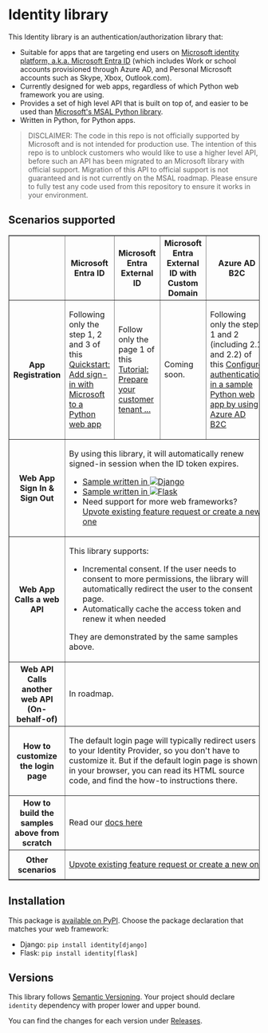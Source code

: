 # Identity library

<!-- The following summary is reused in, and needs to be in-sync with, the docs/index.rst -->
This Identity library is an authentication/authorization library that:

* Suitable for apps that are targeting end users on
  [Microsoft identity platform, a.k.a. Microsoft Entra ID](https://learn.microsoft.com/en-us/azure/active-directory/develop/v2-overview)
  (which includes Work or school accounts provisioned through Azure AD,
  and Personal Microsoft accounts such as Skype, Xbox, Outlook.com).
* Currently designed for web apps,
  regardless of which Python web framework you are using.
* Provides a set of high level API that is built on top of, and easier to be used than
  [Microsoft's MSAL Python library](https://github.com/AzureAD/microsoft-authentication-library-for-python).
* Written in Python, for Python apps.

> DISCLAIMER: The code in this repo is not officially supported by Microsoft and is not intended for production use.
> The intention of this repo is to unblock customers who would like to use a higher level API,
> before such an API has been migrated to an Microsoft library with official support. Migration of this API to official support is not guaranteed and is not currently on the MSAL roadmap.
> Please ensure to fully test any code used from this repository to ensure it works in your environment.

## Scenarios supported

<table border=1>
  <tr>
    <th></th>
    <th>Microsoft Entra ID</th>
    <th>Microsoft Entra External ID</th>
    <th>Microsoft Entra External ID with Custom Domain</th>
    <th>Azure AD B2C</th>
  </tr>

  <tr>
    <th>App Registration</th>
    <td><!-- See https://github.com/github/cmark-gfm/issues/12 -->

Following only the step 1, 2 and 3  of this
[Quickstart: Add sign-in with Microsoft to a Python web app](https://learn.microsoft.com/entra/identity-platform/quickstart-web-app-python-sign-in?tabs=windows)

</td>
    <td>

Follow only the page 1 of this [Tutorial: Prepare your customer tenant ...](https://learn.microsoft.com/entra/external-id/customers/tutorial-web-app-python-flask-prepare-tenant)

</td>
    <td>

Coming soon.

</td>
    <td>

Following only the step 1 and 2 (including 2.1 and 2.2) of this
[Configure authentication in a sample Python web app by using Azure AD B2C](https://learn.microsoft.com/azure/active-directory-b2c/configure-authentication-sample-python-web-app?tabs=linux)

</td>
  </tr>

  <tr>
    <th>Web App Sign In & Sign Out</th>
    <td colspan=4>

By using this library, it will automatically renew signed-in session when the ID token expires.

* [Sample written in ![Django](https://raw.githubusercontent.com/rayluo/identity/dev/docs/django.webp)](https://github.com/Azure-Samples/ms-identity-python-webapp-django)
* [Sample written in ![Flask](https://raw.githubusercontent.com/rayluo/identity/dev/docs/flask.webp)](https://github.com/Azure-Samples/ms-identity-python-webapp)
* Need support for more web frameworks?
  [Upvote existing feature request or create a new one](https://github.com/rayluo/identity/issues)

</td>
  </tr>

  <tr>
    <th>Web App Calls a web API</th>
    <td colspan=4>

This library supports:

+ Incremental consent. If the user needs to consent to more permissions,
  the library will automatically redirect the user to the consent page.
+ Automatically cache the access token and renew it when needed

They are demonstrated by the same samples above.

</td>
  </tr>

  <tr>
    <th>Web API Calls another web API (On-behalf-of)</th>
    <td colspan=4>

In roadmap.

</td>
  </tr>

  <tr>
    <th>How to customize the login page</th>
    <td colspan=4>

The default login page will typically redirect users to your Identity Provider,
so you don't have to customize it.
But if the default login page is shown in your browser,
you can read its HTML source code, and find the how-to instructions there.

</td>
  </tr>

  <tr>
    <th>How to build the samples above from scratch</th>
    <td colspan=4>

Read our [docs here](https://identity-library.readthedocs.io/en/latest/)

</td>
  </tr>

  <tr>
    <th>Other scenarios</th>
    <td colspan=4>

[Upvote existing feature request or create a new one](https://github.com/rayluo/identity/issues)
<!-- FastAPI, Streamlit, ... -->

</td>
  </tr>

</table>


## Installation

This package is [available on PyPI](https://pypi.org/project/identity/).
Choose the package declaration that matches your web framework:

* Django: `pip install identity[django]`
* Flask: `pip install identity[flask]`

## Versions

This library follows [Semantic Versioning](http://semver.org/).
Your project should declare `identity` dependency with proper lower and upper bound.

You can find the changes for each version under
[Releases](https://github.com/rayluo/identity/releases).

